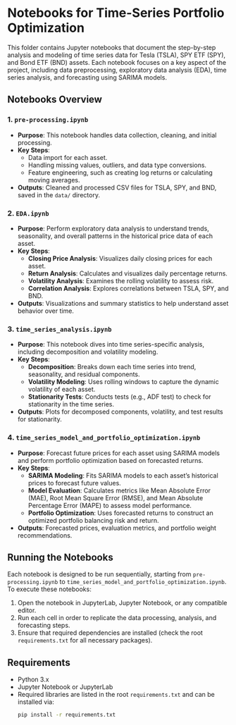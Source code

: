 # Notebooks for Time-Series Portfolio Optimization

This folder contains Jupyter notebooks that document the step-by-step analysis and modeling of time series data for Tesla (TSLA), SPY ETF (SPY), and Bond ETF (BND) assets. Each notebook focuses on a key aspect of the project, including data preprocessing, exploratory data analysis (EDA), time series analysis, and forecasting using SARIMA models.

## Notebooks Overview

### 1. `pre-processing.ipynb`
   - **Purpose**: This notebook handles data collection, cleaning, and initial processing.
   - **Key Steps**:
     - Data import for each asset.
     - Handling missing values, outliers, and data type conversions.
     - Feature engineering, such as creating log returns or calculating moving averages.
   - **Outputs**: Cleaned and processed CSV files for TSLA, SPY, and BND, saved in the `data/` directory.

### 2. `EDA.ipynb`
   - **Purpose**: Perform exploratory data analysis to understand trends, seasonality, and overall patterns in the historical price data of each asset.
   - **Key Steps**:
     - **Closing Price Analysis**: Visualizes daily closing prices for each asset.
     - **Return Analysis**: Calculates and visualizes daily percentage returns.
     - **Volatility Analysis**: Examines the rolling volatility to assess risk.
     - **Correlation Analysis**: Explores correlations between TSLA, SPY, and BND.
   - **Outputs**: Visualizations and summary statistics to help understand asset behavior over time.

### 3. `time_series_analysis.ipynb`
   - **Purpose**: This notebook dives into time series-specific analysis, including decomposition and volatility modeling.
   - **Key Steps**:
     - **Decomposition**: Breaks down each time series into trend, seasonality, and residual components.
     - **Volatility Modeling**: Uses rolling windows to capture the dynamic volatility of each asset.
     - **Stationarity Tests**: Conducts tests (e.g., ADF test) to check for stationarity in the time series.
   - **Outputs**: Plots for decomposed components, volatility, and test results for stationarity.

### 4. `time_series_model_and_portfolio_optimization.ipynb`
   - **Purpose**: Forecast future prices for each asset using SARIMA models and perform portfolio optimization based on forecasted returns.
   - **Key Steps**:
     - **SARIMA Modeling**: Fits SARIMA models to each asset’s historical prices to forecast future values.
     - **Model Evaluation**: Calculates metrics like Mean Absolute Error (MAE), Root Mean Square Error (RMSE), and Mean Absolute Percentage Error (MAPE) to assess model performance.
     - **Portfolio Optimization**: Uses forecasted returns to construct an optimized portfolio balancing risk and return.
   - **Outputs**: Forecasted prices, evaluation metrics, and portfolio weight recommendations.

## Running the Notebooks

Each notebook is designed to be run sequentially, starting from `pre-processing.ipynb` to `time_series_model_and_portfolio_optimization.ipynb`. To execute these notebooks:

1. Open the notebook in JupyterLab, Jupyter Notebook, or any compatible editor.
2. Run each cell in order to replicate the data processing, analysis, and forecasting steps.
3. Ensure that required dependencies are installed (check the root `requirements.txt` for all necessary packages).

## Requirements

- Python 3.x
- Jupyter Notebook or JupyterLab
- Required libraries are listed in the root `requirements.txt` and can be installed via:
   ```bash
   pip install -r requirements.txt
